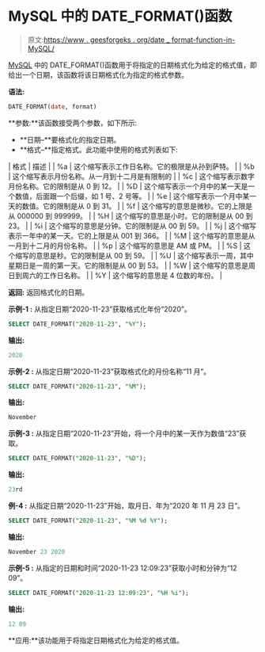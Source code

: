 # MySQL 中的 DATE_FORMAT()函数

> 原文:[https://www . geesforgeks . org/date _ format-function-in-MySQL/](https://www.geeksforgeeks.org/date_format-function-in-mysql/)

[MySQL](https://www.geeksforgeeks.org/sql-tutorial/) 中的 DATE_FORMAT()函数用于将指定的日期格式化为给定的格式值，即给出一个日期，该函数将该日期格式化为指定的格式参数。

**语法:**

```sql
DATE_FORMAT(date, format)

```

**参数:**该函数接受两个参数，如下所示:

*   **日期–**要格式化的指定日期。
*   **格式–**指定格式。此功能中使用的格式列表如下:

| 格式 | 描述 |
| %a | 这个缩写表示工作日名称。它的极限是从孙到萨特。 |
| %b | 这个缩写表示月份名称。从一月到十二月是有限制的 |
| %c | 这个缩写表示数字月份名称。它的限制是从 0 到 12。 |
| %D | 这个缩写表示一个月中的某一天是一个数值，后面跟一个后缀，如 1 号、2 号等。 |
| %e | 这个缩写表示一个月中某一天的数值。它的限制是从 0 到 31。 |
| %f | 这个缩写的意思是微秒。它的上限是从 000000 到 999999。 |
| %H | 这个缩写的意思是小时。它的限制是从 00 到 23。 |
| %i | 这个缩写的意思是分钟。它的限制是从 00 到 59。 |
| %j | 这个缩写表示一年中的某一天。它的上限是从 001 到 366。 |
| %M | 这个缩写的意思是从一月到十二月的月份名称。 |
| %p | 这个缩写的意思是 AM 或 PM。 |
| %S | 这个缩写的意思是秒。它的限制是从 00 到 59。 |
| %U | 这个缩写表示一周，其中星期日是一周的第一天。它的限制是从 00 到 53。 |
| %W | 这个缩写的意思是周日到周六的工作日名称。 |
| %Y | 这个缩写的意思是 4 位数的年份。 |

**返回:**
返回格式化的日期。

**示例-1 :**
从指定日期“2020-11-23”获取格式化年份“2020”。

```sql
SELECT DATE_FORMAT("2020-11-23", "%Y");

```

**输出:**

```sql
2020
```

**示例-2 :**
从指定日期“2020-11-23”获取格式化的月份名称“11 月”。

```sql
SELECT DATE_FORMAT("2020-11-23", "%M");

```

**输出:**

```sql
November
```

**示例-3 :**
从指定日期“2020-11-23”开始，将一个月中的某一天作为数值“23”获取。

```sql
SELECT DATE_FORMAT("2020-11-23", "%D");

```

**输出:**

```sql
23rd
```

**例-4 :**
从指定日期“2020-11-23”开始，取月日、年为“2020 年 11 月 23 日”。

```sql
SELECT DATE_FORMAT("2020-11-23", "%M %d %Y");

```

**输出:**

```sql
November 23 2020
```

**示例-5 :**
从指定的日期和时间“2020-11-23 12:09:23”获取小时和分钟为“12 09”。

```sql
SELECT DATE_FORMAT("2020-11-23 12:09:23", "%H %i");

```

**输出:**

```sql
12 09
```

**应用:**该功能用于将指定日期格式化为给定的格式值。